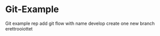 # Git-Example
Git example rep
add git flow with name develop 
create one new branch  
erettrooiottet   
